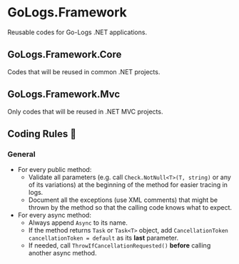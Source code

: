 # GoLogs.Framework

Reusable codes for Go-Logs .NET applications.

## GoLogs.Framework.Core

Codes that will be reused in common .NET projects.

## GoLogs.Framework.Mvc

Only codes that will be reused in .NET MVC projects.

## Coding Rules 📖

### General

- For every public method:
    - Validate all parameters (e.g. call `Check.NotNull<T>(T, string)` or any of its variations) at the beginning of the method for easier tracing in logs.
    - Document all the exceptions (use XML comments) that might be thrown by the method so that the calling code knows what to expect.
- For every async method:
    - Always append `Async` to its name.
    - If the method returns `Task` or `Task<T>` object, add `CancellationToken cancellationToken = default` as its **last** parameter.
    - If needed, call `ThrowIfCancellationRequested()` **before** calling another async method.

